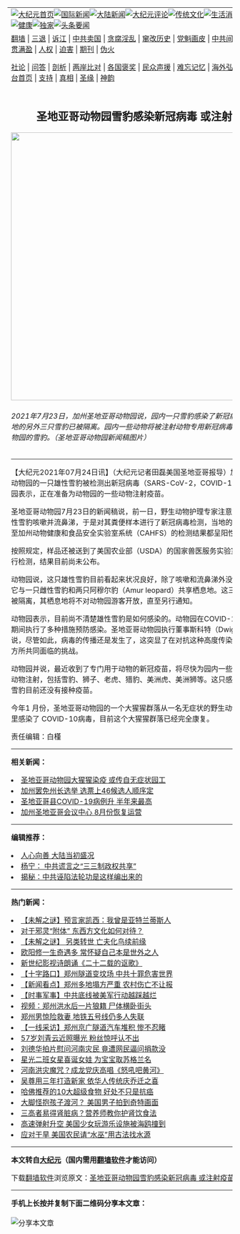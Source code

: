 <a name="1" id="1" target="_blank"></a><span id="1"></span>
<table align=center border="0"><tr><td colspan="2" VALIGN=TOP><a href="https://github.com/tpqvhf319/djy/blob/master/gb/nf1351518.md#1"><img src="https://raw.githubusercontent.com/tpqvhf319/www/master/t/djy/1.jpg" title="大纪元首页" alt="大纪元首页"></a><a href="https://github.com/tpqvhf319/djy/blob/master/gb/n24hr.md#1"><img src="https://raw.githubusercontent.com/tpqvhf319/www/master/t/djy/3.jpg" title="国际新闻" alt="国际新闻"></a><a href="https://github.com/tpqvhf319/djy/blob/master/gb/nsc413.md#1"><img src="https://raw.githubusercontent.com/tpqvhf319/www/master/t/djy/4.jpg" title="大陆新闻" alt="大陆新闻"></a><a href="https://github.com/tpqvhf319/djy/blob/master/gb/news392.md#1"><img src="https://raw.githubusercontent.com/tpqvhf319/www/master/t/djy/5.jpg" title="大纪元评论" alt="大纪元评论"></a><a href="https://github.com/tpqvhf319/djy/blob/master/gb/news2007.md#1"><img src="https://raw.githubusercontent.com/tpqvhf319/www/master/t/djy/6.jpg" title="传统文化" alt="传统文化"></a><a href="https://github.com/tpqvhf319/djy/blob/master/gb/news2008.md#1"><img src="https://raw.githubusercontent.com/tpqvhf319/www/master/t/djy/7.jpg" title="生活消费" alt="生活消费"></a><a href="https://github.com/tpqvhf319/djy/blob/master/gb/ncyule.md#1"><img src="https://raw.githubusercontent.com/tpqvhf319/www/master/t/djy/8.jpg" title="娱乐休闲" alt="娱乐休闲"></a><a href="https://github.com/tpqvhf319/djy/blob/master/gb/nsc1002.md#1"><img src="https://raw.githubusercontent.com/tpqvhf319/www/master/t/djy/9.jpg" title="健康" alt="健康"></a><a href="https://github.com/tpqvhf319/djy/blob/master/gb/nf6092.md#1"><img src="https://raw.githubusercontent.com/tpqvhf319/www/master/t/djy/10a.jpg" title="独家" alt="独家"></a><a href="https://github.com/tpqvhf319/djy/blob/master/gb/nf4514.md#1"><img src="https://raw.githubusercontent.com/tpqvhf319/www/master/t/djy/12a.jpg" title="头条要闻" alt="头条要闻"></a></td></tr>
<tr><td colspan="2" VALIGN=TOP><a target="_blank" href="https://github.com/tpqvhf319/www/blob/master/README.md?zsrh#1">翻墙</a> | <a target="_blank" href="https://github.com/tpqvhf319/djy/blob/master/gb/nf5657.md#1">三退</a> | <a target="_blank" href="https://github.com/tpqvhf319/djy/blob/master/gb/nf6124.md#1">诉江</a> | <a target="_blank" href="https://github.com/tpqvhf319/djy/blob/master/gb/nf1176117.md#1">中共卖国</a> | <a target="_blank" href="https://github.com/tpqvhf319/djy/blob/master/gb/nf5773.md#1">贪腐淫乱</a> | <a target="_blank" href="https://github.com/tpqvhf319/djy/blob/master/gb/nf1176115.md#1">窜改历史</a> | <a target="_blank" href="https://github.com/tpqvhf319/djy/blob/master/gb/nf1176107.md#1">党魁画皮</a> | <a target="_blank" href="https://github.com/tpqvhf319/djy/blob/master/gb/nf1320400.md#1">中共间谍</a> | <a target="_blank" href="https://github.com/tpqvhf319/djy/blob/master/gb/nf1176114.md#1">破坏传统</a> | <a target="_blank" href="https://github.com/tpqvhf319/ntdtv/blob/master/gb/prog447_1.md#1">恶贯满盈</a> | <a target="_blank" href="https://github.com/tpqvhf319/djy/blob/master/gb/ncid278.md#1">人权</a> | <a target="_blank" href="https://github.com/tpqvhf319/djy/blob/master/gb/nf1176111.md#1">迫害</a> | <a target="_blank" href="https://gitlab.com/szzdlab/mh-qikan/blob/master/README.md#1">期刊</a> | <a target="_blank" href="https://github.com/tpqvhf319/djy/blob/master/gb/nf5562.md#1">伪火</a></p><p><a target="_blank" href="https://github.com/tpqvhf319/djy/blob/master/gb/9p.md#1">社论</a> | <a target="_blank" href="https://github.com/tpqvhf319/djy/blob/master/gb/nf4378.md#1">问答</a> | <a target="_blank" href="https://github.com/tpqvhf319/djy/blob/master/gb/nf5792.md#1">剖析</a> | <a target="_blank" href="https://github.com/tpqvhf319/djy/blob/master/gb/nf5735.md#1">两岸比对</a> | <a target="_blank" href="https://github.com/tpqvhf319/djy/blob/master/gb/nf6119.md#1">各国褒奖</a> | <a target="_blank" href="https://github.com/tpqvhf319/djy/blob/master/gb/nf6120.md#1">民众声援</a> | <a target="_blank" href="https://github.com/tpqvhf319/djy/blob/master/gb/nf1188594.md#1">难忘记忆</a> | <a target="_blank" href="https://github.com/tpqvhf319/djy/blob/master/gb/nf3180.md#1">海外弘传</a> | <a target="_blank" href="https://github.com/tpqvhf319/djy/blob/master/gb/nf5410.md#1">万人上访</a> | <a target="_blank" href="https://github.com/tpqvhf319/www/blob/master/README.md?zsrh#1">平台首页</a> | <a target="_blank" href="https://github.com/tpqvhf319/djy/blob/master/gb/nf4386.md#1">支持</a> | <a target="_blank" href="https://github.com/tpqvhf319/djy/blob/master/gb/nf4389.md#1">真相</a> | <a target="_blank" href="https://github.com/tpqvhf319/djy/blob/master/gb/nf5790.md#1">圣缘</a> | <a target="_blank" href="https://github.com/tpqvhf319/djy/blob/master/gb/nf4786.md#1">神韵</a></td></tr>
<tr><td VALIGN=TOP width="626"><h2 align=center>圣地亚哥动物园雪豹感染新冠病毒 或注射疫苗</h2>
<img width="600" src="https://i.epochtimes.com/assets/uploads/2021/07/id13112928-2107242010382371-600x400.jpg" />
<h6>2021年7月23日，加州圣地亚哥动物园说，园内一只雪豹感染了新冠病毒，其栖息地的另外三只雪豹已被隔离。园内一些动物将被注射动物专用新冠病毒疫苗。图为动物园的雪豹。（圣地亚哥动物园新闻稿图片）
</h6>
<hr>
	<p>【大纪元2021年07月24日讯】（大纪元记者田磊美国圣地亚哥报导）加州<ahref="https://github.com/tpqvhf319/djy/blob/master/gb/tag/%E5%9C%A3%E5%9C%B0%E4%BA%9A%E5%93%A5%E5%8A%A8%E7%89%A9%E5%9B%AD.md#1">圣地亚哥动物园</a>的一只雄性<ahref="https://github.com/tpqvhf319/djy/blob/master/gb/tag/%E9%9B%AA%E8%B1%B9.md#1">雪豹</a>被检测出<ahref="https://github.com/tpqvhf319/djy/blob/master/gb/tag/%E6%96%B0%E5%86%A0%E7%97%85%E6%AF%92.md#1">新冠病毒</a>（SARS-CoV-2，COVID-19病毒），动物园表示，正在准备为动物园的一些动物注射疫苗。</p>
<p><ahref="https://github.com/tpqvhf319/djy/blob/master/gb/tag/%E5%9C%A3%E5%9C%B0%E4%BA%9A%E5%93%A5%E5%8A%A8%E7%89%A9%E5%9B%AD.md#1">圣地亚哥动物园</a>7月23日的新闻稿说，前一日，野生动物护理专家注意到园内一只雄性<ahref="https://github.com/tpqvhf319/djy/blob/master/gb/tag/%E9%9B%AA%E8%B1%B9.md#1">雪豹</a>咳嗽并流鼻涕，于是对其粪便样本进行了<ahref="https://github.com/tpqvhf319/djy/blob/master/gb/tag/%E6%96%B0%E5%86%A0%E7%97%85%E6%AF%92.md#1">新冠病毒</a>检测，当地的检测结果和送至加州动物健康和食品安全实验室系统（CAHFS）的检测结果都呈阳性。</p>
<p>按照规定，样品还被送到了美国农业部（USDA）的国家兽医服务实验室（NVSL）进行检测，结果目前尚未公布。</p>
<p>动物园说，这只雄性雪豹目前看起来状况良好，除了咳嗽和流鼻涕外没有其他症状。它与一只雌性雪豹和两只阿穆尔豹（Amur leopard）共享栖息地。这三只动物目前已被隔离，其栖息地将不对动物园游客开放，直至另行通知。</p>
<p>动物园表示，目前尚不清楚雄性雪豹是如何感染的。动物园在COVID-19疫情大流行期间执行了多种措施预防感染。圣地亚哥动物园执行董事斯科特（Dwight Scott）说，尽管如此，病毒的传播还是发生了，这突显了在对抗这种高度传染性病毒方面各方所共同面临的挑战。</p>
<p>动物园并说，最近收到了专门用于动物的新冠疫苗，将尽快为园内一些容易被感染的动物注射，包括雪豹、狮子、老虎、猎豹、美洲虎、美洲狮等。这只<ahref="https://github.com/tpqvhf319/djy/blob/master/gb/tag/%E6%84%9F%E6%9F%93%E7%97%85%E6%AF%92.md#1">感染病毒</a>的雄性雪豹目前还没有接种疫苗。</p>
<p>今年1 月份，圣地亚哥动物园的一个大猩猩群落从一名无症状的野生动物护理专家那里感染了 COVID-10病毒，目前这个大猩猩群落已经完全康复。</p>
<p>责任编辑：白槿</p>
	
<hr>


<strong>相关新闻：</strong>
<li><a href="https://github.com/tpqvhf319/djy/blob/master/gb/21/1/12/n12682736.md#1">圣地亚哥动物园大猩猩染疫 或传自无症状园工</a></li>
<li><a href="https://github.com/tpqvhf319/djy/blob/master/gb/21/7/24/n13112704.md#1">加州罢免州长选举 选票上46候选人顺序定</a></li>
<li><a href="https://github.com/tpqvhf319/djy/blob/master/gb/21/7/24/n13112680.md#1">圣地亚哥县COVID-19病例升 半年来最高</a></li>
<li><a href="https://github.com/tpqvhf319/djy/blob/master/gb/21/7/24/n13112779.md#1">加州圣地亚哥会议中心 8月份恢复运营</a></li>
<hr>


<strong>编辑推荐：</strong>
<li><a href="https://github.com/tpqvhf319/djy/blob/master/gb/15/7/17/n4482910.md?dfh#1" target="_blank">人心向善 大陆当初盛况</a></li><li><a href="https://github.com/tsiac2612/djy/blob/master/gb/17/10/21/n9757183.md#1" target="_blank">杨宁： 中共谎言之“三三制政权共享”</a></li><li><a href="https://github.com/tsiac2612/djy/blob/master/gb/12/8/9/n3655381.md#1" target="_blank">揭秘：中共诬陷法轮功是这样编出来的</a></li>
<hr>

<strong>热门新闻：</strong>
<li><a href="https://github.com/uljqjd308/djy/blob/master/gb/21/7/20/n13102389.md#1">【未解之谜】预言家凯西：我曾是亚特兰蒂斯人</a></li>
<li><a href="https://github.com/uljqjd308/djy/blob/master/gb/21/7/12/n13083124.md#1">对于邪灵“附体” 东西方文化如何对待？</a></li>
<li><a href="https://github.com/uljqjd308/djy/blob/master/gb/21/7/15/n13091973.md#1">【未解之谜】 另类转世 亡夫化鸟续前缘</a></li>
<li><a href="https://github.com/uljqjd308/djy/blob/master/gb/21/7/21/n13104808.md#1">欧阳修一生奇遇多 常怀疑自己本是世外之人</a></li>
<li><a href="https://github.com/uljqjd308/djy/blob/master/gb/21/7/21/n13105553.md#1">新世纪影视诗朗诵《二十二载的讴歌》</a></li>
<li><a href="https://github.com/uljqjd308/djy/blob/master/gb/21/7/24/n13112118.md#1">【十字路口】郑州隧道变坟场 中共十罪危害世界</a></li>
<li><a href="https://github.com/uljqjd308/djy/blob/master/gb/21/7/23/n13110980.md#1">【新闻看点】郑州多地塌方严重 农村伤亡不让报</a></li>
<li><a href="https://github.com/uljqjd308/djy/blob/master/gb/21/7/23/n13110570.md#1">【时事军事】中共底线被美军行动越踩越烂</a></li>
<li><a href="https://github.com/uljqjd308/djy/blob/master/gb/21/7/22/n13106400.md#1">视频：郑州洪水后一片狼籍 尸体横卧街头</a></li>
<li><a href="https://github.com/uljqjd308/djy/blob/master/gb/21/7/21/n13105480.md#1">郑州男惊险救妻 地铁五号线仍多人失联</a></li>
<li><a href="https://github.com/uljqjd308/djy/blob/master/gb/21/7/22/n13107463.md#1">【一线采访】郑州京广隧道汽车堆积 惨不忍睹</a></li>
<li><a href="https://github.com/uljqjd308/djy/blob/master/gb/21/7/21/n13105460.md#1">57岁刘青云近照曝光 粉丝惊呼认不出</a></li>
<li><a href="https://github.com/uljqjd308/djy/blob/master/gb/21/7/22/n13108292.md#1">刘德华拍片慰问河南灾民 竟遭网民逼问捐款没</a></li>
<li><a href="https://github.com/uljqjd308/djy/blob/master/gb/21/7/22/n13107732.md#1">星光二班女星喜诞女娃 为宝宝取苏格兰名</a></li>
<li><a href="https://github.com/uljqjd308/djy/blob/master/gb/21/7/22/n13108051.md#1">河南洪灾魔咒？成龙党庆高唱《怒吼吧黄河》</a></li>
<li><a href="https://github.com/uljqjd308/djy/blob/master/gb/21/7/21/n13105251.md#1">吴尊用三年打造新家 依华人传统庆乔迁之喜</a></li>
<li><a href="https://github.com/uljqjd308/djy/blob/master/gb/21/7/10/n13080358.md#1">哈佛推荐的10大超级食物 好处不只是抗癌</a></li>
<li><a href="https://github.com/uljqjd308/djy/blob/master/gb/21/7/22/n13106221.md#1">大脚怪抱孩子渡河？ 美国男子拍到奇特画面</a></li>
<li><a href="https://github.com/uljqjd308/djy/blob/master/gb/21/7/22/n13108194.md#1">三高者易得肾脏病？营养师教你护肾饮食法</a></li>
<li><a href="https://github.com/uljqjd308/djy/blob/master/gb/21/7/23/n13109007.md#1">高速弹射升空 美国少女玩游乐设施被海鸥撞到</a></li>
<li><a href="https://github.com/uljqjd308/djy/blob/master/gb/21/7/23/n13109356.md#1">应对干旱 美国农民请“水巫”用古法找水源</a></li>
<hr>

<strong>本文转自<a href="https://www.epochtimes.com">大纪元</a>（国内需用<a href="https://github.com/tpqvhf319/www/blob/master/README.md#8">翻墙软件</a>才能访问）</strong><p>下载<a href="https://github.com/tpqvhf319/www/blob/master/README.md#8">翻墙软件</a>浏览原文：<a href="https://www.epochtimes.com/gb/21/7/24/n13112909.htm">圣地亚哥动物园雪豹感染新冠病毒 或注射疫苗</a></p><hr>

<strong>手机上长按并复制下面二维码分享本文章：</strong><br><br><img src="https://chart.apis.google.com/chart?cht=qr&chs=240x240&choe=UTF-8&chld=M|2&chl=https://github.com/tpqvhf319/djy/blob/master/gb/21/7/24/n13112909.md%231" title="分享本文章"></td><td VALIGN=TOP><a href="https://github.com/tpqvhf319/djy/blob/master/gb/16/1/21/n4622075.md?dfh#1" target="_blank"><img src="https://raw.githubusercontent.com/tpqvhf319/djy/master/gb/300/wei-f1.jpg" title="中共的伪火骗局"  alt="中共的伪火骗局"></a><br><a href="https://github.com/tpqvhf319/www/blob/master/README.md?dfh#9" target="_blank"><img src="https://raw.githubusercontent.com/tpqvhf319/djy/master/gb/300/yong-h.jpg" title="永恒的见证"  alt="永恒的见证"></a><br><a href="https://github.com/tpqvhf319/djy/blob/master/gb/13/9/29/n3974789.md?dfh#1" target="_blank"><img src="https://raw.githubusercontent.com/tpqvhf319/djy/master/gb/300/shang-lnz.jpg" title="善良女子被中共投男牢"  alt="善良女子被中共投男牢"></a><br><a href="https://github.com/tpqvhf319/djy/blob/master/gb/16/3/16/n4663449.md?dfh#1" target="_blank"><img src="https://raw.githubusercontent.com/tpqvhf319/djy/master/gb/300/huo-z3.jpg" title="警卫目击活摘器官"  alt="警卫目击活摘器官"></a><br><a href="https://github.com/tpqvhf319/djy/blob/master/gb/16/8/7/n8177641.md?dfh#1" target="_blank"><img src="https://raw.githubusercontent.com/tpqvhf319/djy/master/gb/300/huo-z4.jpg" title="证人描述活摘恐怖"  alt="证人描述活摘恐怖"></a><br><a href="https://github.com/tpqvhf319/djy/blob/master/gb/10/4/19/n2881569.md?dfh#1" target="_blank"><img src="https://raw.githubusercontent.com/tpqvhf319/djy/master/gb/300/huo-z1.jpg" title="揭开活摘器官黑幕"  alt="揭开活摘器官黑幕"></a><br><a href="https://github.com/tpqvhf319/djy/blob/master/gb/10/11/7/n3077476.md?dfh#1" target="_blank"><img src="https://raw.githubusercontent.com/tpqvhf319/djy/master/gb/300/ma-ks.jpg" title="马克思的成魔之路"  alt="马克思的成魔之路"></a><br><a href="https://github.com/tpqvhf319/djy/blob/master/gb/14/6/9/n4173977.md?dfh#1" target="_blank"><img src="https://raw.githubusercontent.com/tpqvhf319/djy/master/gb/300/chang-zs.jpg" title="藏字石 蕴天机"  alt="藏字石 蕴天机"></a><br><a href="https://github.com/tpqvhf319/djy/blob/master/gb/18/5/10/n10381511.md?dfh#1" target="_blank"><img src="https://raw.githubusercontent.com/tpqvhf319/djy/master/gb/300/st1.jpg" title="关注三亿人三退"  alt="关注三亿人三退"></a><br><a href="https://github.com/tpqvhf319/djy/blob/master/gb/18/3/21/n10237682.md?dfh#1" target="_blank"><img src="https://raw.githubusercontent.com/tpqvhf319/djy/master/gb/300/jie-t.jpg" title="解体中共复兴中华"  alt="解体中共复兴中华"></a><br><a href="https://github.com/tpqvhf319/djy/blob/master/gb/9/2/9/n2422991.md?dfh#1" target="_blank"><img src="https://raw.githubusercontent.com/tpqvhf319/djy/master/gb/300/gao-zs.jpg" title="中共迫害良心律师"  alt="中共迫害良心律师"></a><br><a href="https://github.com/tpqvhf319/djy/blob/master/gb/18/12/9/n10900044.md?dfh#1" target="_blank"><img src="https://raw.githubusercontent.com/tpqvhf319/djy/master/gb/300/sj1.jpg" title="三百多万人举报江泽民"  alt="三百多万人举报江泽民"></a><br><a href="https://github.com/tpqvhf319/djy/blob/master/gb/18/8/28/n10672014.md?dfh#1" target="_blank"><img src="https://raw.githubusercontent.com/tpqvhf319/djy/master/gb/300/sj2.jpg" title="这些官员为何起诉江泽民"  alt="这些官员为何起诉江泽民"></a><br><a href="https://github.com/tpqvhf319/djy/blob/master/gb/8/12/18/n2367165.md?dfh#1" target="_blank"><img src="https://raw.githubusercontent.com/tpqvhf319/djy/master/gb/300/liangan.jpg" title="海峡两岸的强烈对比"  alt="海峡两岸的强烈对比"></a><br><a href="https://github.com/tpqvhf319/djy/blob/master/gb/15/12/10/n4593139.md?dfh#1" target="_blank"><img src="https://raw.githubusercontent.com/tpqvhf319/djy/master/gb/300/jia-ndzl.jpg" title="加拿大总理的贺信"  alt="加拿大总理的贺信"></a><br><a href="https://github.com/tpqvhf319/djy/blob/master/gb/11/6/17/n3289382.md?dfh#1" target="_blank"><img src="https://raw.githubusercontent.com/tpqvhf319/djy/master/gb/300/xiao-wd.jpg" title="探寻真相兼听则明"  alt="探寻真相兼听则明"></a><br><a href="https://github.com/tpqvhf319/djy/blob/master/gb/18/10/27/n10812623.md?dfh#1" target="_blank"><img src="https://raw.githubusercontent.com/tpqvhf319/djy/master/gb/300/yindu.jpg" title="印度媒体报道东方"  alt="印度媒体报道东方"></a><br><a href="https://github.com/tpqvhf319/djy/blob/master/gb/18/6/9/n10469652.md?dfh#1" target="_blank"><img src="https://raw.githubusercontent.com/tpqvhf319/djy/master/gb/300/xie-j.jpg" title="不一样的海外校园"  alt="不一样的海外校园"></a><br><a href="https://github.com/tpqvhf319/djy/blob/master/gb/7/4/5/n1669415.md?dfh#1" target="_blank"><img src="https://raw.githubusercontent.com/tpqvhf319/djy/master/gb/300/li-up.jpg" title="从大师到徒弟的传奇"  alt="从大师到徒弟的传奇"></a><br><a href="https://github.com/tpqvhf319/djy/blob/master/gb/17/5/26/n9191512.md?dfh#1" target="_blank"><img src="https://raw.githubusercontent.com/tpqvhf319/djy/master/gb/300/zfl2.jpg" title="亿万人与东方一本奇书"  alt="亿万人与东方一本奇书"></a><br><a href="https://github.com/tpqvhf319/djy/blob/master/gb/13/11/27/n4020290.md?dfh#1" target="_blank"><img src="https://raw.githubusercontent.com/tpqvhf319/djy/master/gb/300/zhen-h.jpg" title="大陆见不到的震撼场面"  alt="大陆见不到的震撼场面"></a><br><a href="https://github.com/tpqvhf319/djy/blob/master/gb/15/7/17/n4482910.md?dfh#1" target="_blank"><img src="https://raw.githubusercontent.com/tpqvhf319/djy/master/gb/300/dalu-sk.jpg" title="人心向善 大陆当初盛况"  alt="人心向善 大陆当初盛况"></a><br><a href="https://github.com/tpqvhf319/djy/blob/master/gb/19/1/5/n10955468.md?dfh#1" target="_blank"><img src="https://raw.githubusercontent.com/tpqvhf319/djy/master/gb/300/zfl1.jpg" title="追寻真理 这书讲什么"  alt="追寻真理 这书讲什么"></a><br><a href="https://github.com/tpqvhf319/www/blob/master/README.md?dfh#1" target="_blank"><img src="https://raw.githubusercontent.com/tpqvhf319/djy/master/gb/300/fq1.jpg" title="下载免费翻墙软件"  alt="下载免费翻墙软件"></a><br></td></tr></table>
